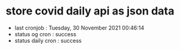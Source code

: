 # store covid daily api as json data

- last cronjob : Tuesday, 30 November 2021 00:46:14
- status og cron : success
- status daily cron : success
      
      